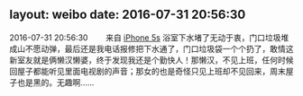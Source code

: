 layout: weibo
date: 2016-07-31 20:56:30
---
<meta name="referrer" content="no-referrer" />

2016-07-31 20:56:30  &nbsp;&nbsp;&nbsp;&nbsp;&nbsp;&nbsp; 来自 <a href="sinaweibo://customweibosource" rel="nofollow">iPhone 5s</a>
浴室下水堵了无动于衷，门口垃圾堆成山不愿动弹，最后还是我电话报修把下水通了，门口垃圾袋一个个扔了，敢情这新室友就是俩懒汉懒婆，终于发现我还是个勤快人！那懒汉，不见上班，任何时候回屋子都能听见里面电视剧的声音；那女的也是奇怪只见上班却不见回来，周末屋子也是黑的。无趣啊…… ​​​

